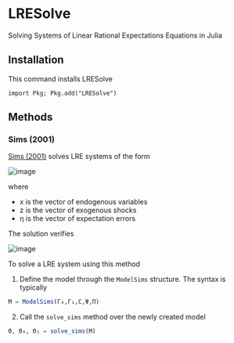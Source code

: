 # LRESolve
Solving Systems of Linear Rational Expectations Equations in Julia

## Installation

This command installs LRESolve

`import Pkg; Pkg.add("LRESolve")`

## Methods

### Sims (2001)
[Sims (2001)](https://ideas.repec.org/c/dge/qmrbcd/11.html) solves LRE systems of the form

![image](https://normannrion.fr/wp-content/uploads/2019/11/sims_eq.png)

where 

- x is the vector of endogenous variables
- z is the vector of exogenous shocks
- η is the vector of expectation errors

The solution verifies

![image](https://normannrion.fr/wp-content/uploads/2019/11/sims_sol.png)

To solve a LRE system using this method
1. Define the model through the `ModelSims` structure. The syntax is typically

```julia
M = ModelSims(Γ₀,Γ₁,C,Ψ,Π)
```

2. Call the `solve_sims` method over the newly created model
```julia
Θ, Θ₀, Θ₁ = solve_sims(M)
```
